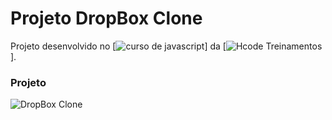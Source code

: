 # Projeto DropBox Clone

Projeto desenvolvido no [![curso de javascript](https://www.udemy.com/course/javascript-curso-completo/)] da [![Hcode Treinamentos](https://www.hcode.com.br)].

### Projeto
![DropBox Clone](https://firebasestorage.googleapis.com/v0/b/hcode-com-br.appspot.com/o/DropBoxClone.jpg?alt=media&token=d59cad0c-440d-4516-88f2-da904b9bb443)
